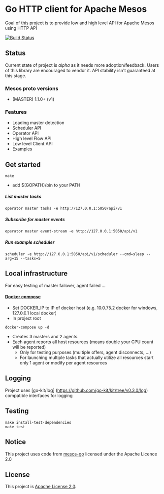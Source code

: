 # Go HTTP client for Apache Mesos

Goal of this project is to provide low and high level API for Apache Mesos using HTTP API

[![Build Status](https://travis-ci.org/ondrej-smola/mesos-go-http.svg?branch=master)](https://travis-ci.org/ondrej-smola/mesos-go-http)

## Status

Current state of project is *alpha* as it needs more adoption/feedback.
Users of this library are encouraged to vendor it. API stability isn't guaranteed at this stage.

### Mesos proto versions

* (MASTER) 1.1.0+ (v1)

### Features

- Leading master detection
- Scheduler API
- Operator API
- High level Flow API
- Low level Client API
- Examples

## Get started

```
make
```
* add $(GOPATH)/bin to your PATH

##### List master tasks
```
operator master tasks -e http://127.0.0.1:5050/api/v1
```
##### Subscribe for master events
```
operator master event-stream -e http://127.0.0.1:5050/api/v1
```
##### Run example scheduler
```
scheduler -e http://127.0.0.1:5050/api/v1/scheduler --cmd=sleep --arg=15 --tasks=5
```

## Local infrastructure

For easy testing of master failover, agent failed ...

#### [Docker compose](https://docs.docker.com/compose/)

* Set DOCKER_IP to IP of docker host (e.g. 10.0.75.2 docker for windows, 127.0.0.1 local docker)
* In project root
```
docker-compose up -d
```
* Creates 3 masters and 2 agents 
* Each agent reports all host resources (means double your CPU count will be reported) 
     * Only for testing purposes (multiple offers, agent disconnects, ...)
     * For launching multiple tasks that actually utilize all resources start only 1 agent or modify per agent resources    

## Logging

Project uses [go-kit/log] (https://github.com/go-kit/kit/tree/v0.3.0/log) compatible interfaces for logging

   
## Testing
```
make install-test-dependencies
make test
```
 
## Notice

This project uses code from [mesos-go](https://github.com/mesos/mesos-go) licensed under the Apache Licence 2.0

## License

This project is [Apache License 2.0](LICENSE).